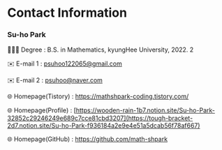 # Contact Information

### Su-ho Park

👨🏻‍🎓 Degree : B.S. in Mathematics,  kyungHee University,  2022. 2

✉️ E-mail 1 : psuhoo122065@gmail.com

✉️ E-mail 2 : psuhoo@naver.com

🌐 Homepage(Tistory) : https://mathshpark-coding.tistory.com/

🌐 Homepage(Profile) : [https://wooden-rain-1b7.notion.site/Su-ho-Park-32852c29246249e689c7cce81cbd3207](https://tough-bracket-2d7.notion.site/Su-ho-Park-f936184a2e9e4e51a5dcab56f78af667)

🌐 Homepage(GitHub) : https://github.com/math-shpark
